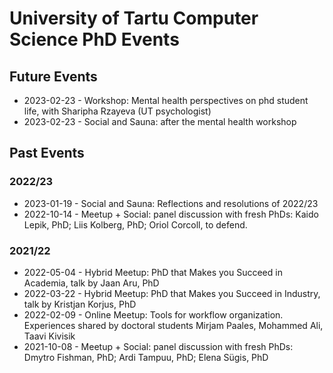 # University of Tartu Computer Science PhD Events

## Future Events

* 2023-02-23 - Workshop: Mental health perspectives on phd student life, with Sharipha Rzayeva (UT psychologist)
* 2023-02-23 - Social and Sauna: after the mental health workshop

## Past Events

### 2022/23

* 2023-01-19 - Social and Sauna: Reflections and resolutions of 2022/23
* 2022-10-14 - Meetup + Social: panel discussion with fresh PhDs: Kaido Lepik, PhD; Liis Kolberg, PhD; Oriol Corcoll, to defend.

### 2021/22
* 2022-05-04 - Hybrid Meetup: PhD that Makes you Succeed in Academia, talk by Jaan Aru, PhD
* 2022-03-22 - Hybrid Meetup: PhD that Makes you Succeed in Industry, talk by Kristjan Korjus, PhD
* 2022-02-09 - Online Meetup: Tools for workflow organization. Experiences shared by doctoral students Mirjam Paales, Mohammed Ali, Taavi Kivisik 
* 2021-10-08 - Meetup + Social: panel discussion with fresh PhDs: Dmytro Fishman, PhD; Ardi Tampuu, PhD; Elena Sügis, PhD

